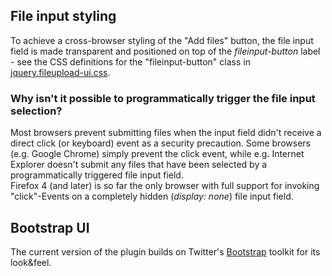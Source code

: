 ## File input styling
To achieve a cross-browser styling of the "Add files" button, the file input field is made transparent and positioned on top of the *fileinput-button* label - see the CSS definitions for the "fileinput-button" class in [jquery.fileupload-ui.css](https://github.com/blueimp/jQuery-File-Upload/blob/master/css/jquery.fileupload-ui.css).

### Why isn't it possible to programmatically trigger the file input selection?
Most browsers prevent submitting files when the input field didn't receive a direct click (or keyboard) event as a security precaution. Some browsers (e.g. Google Chrome) simply prevent the click event, while e.g. Internet Explorer doesn't submit any files that have been selected by a programmatically triggered file input field.  
Firefox 4 (and later) is so far the only browser with full support for invoking "click"-Events on a completely hidden (*display: none*) file input field.

## Bootstrap UI
The current version of the plugin builds on Twitter's [Bootstrap](http://twitter.github.com/bootstrap/) toolkit for its look&feel.
